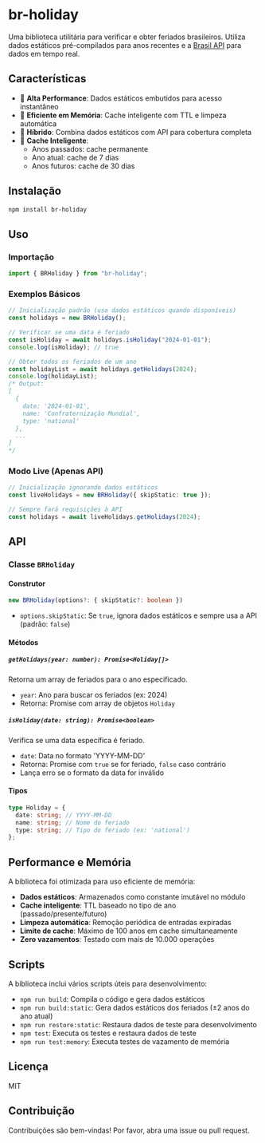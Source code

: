 # br-holiday

Uma biblioteca utilitária para verificar e obter feriados brasileiros. Utiliza dados estáticos pré-compilados para anos recentes e a [Brasil API](https://brasilapi.com.br/) para dados em tempo real.

## Características

- 🚀 **Alta Performance**: Dados estáticos embutidos para acesso instantâneo
- 💾 **Eficiente em Memória**: Cache inteligente com TTL e limpeza automática
- 🔄 **Híbrido**: Combina dados estáticos com API para cobertura completa
- 📅 **Cache Inteligente**: 
  - Anos passados: cache permanente
  - Ano atual: cache de 7 dias
  - Anos futuros: cache de 30 dias

## Instalação

```bash
npm install br-holiday
```

## Uso

### Importação

```typescript
import { BRHoliday } from "br-holiday";
```

### Exemplos Básicos

```typescript
// Inicialização padrão (usa dados estáticos quando disponíveis)
const holidays = new BRHoliday();

// Verificar se uma data é feriado
const isHoliday = await holidays.isHoliday("2024-01-01");
console.log(isHoliday); // true

// Obter todos os feriados de um ano
const holidayList = await holidays.getHolidays(2024);
console.log(holidayList);
/* Output:
[
  {
    date: '2024-01-01',
    name: 'Confraternização Mundial',
    type: 'national'
  },
  ...
]
*/
```

### Modo Live (Apenas API)

```typescript
// Inicialização ignorando dados estáticos
const liveHolidays = new BRHoliday({ skipStatic: true });

// Sempre fará requisições à API
const holidays = await liveHolidays.getHolidays(2024);
```

## API

### Classe `BRHoliday`

#### Construtor

```typescript
new BRHoliday(options?: { skipStatic?: boolean })
```

- `options.skipStatic`: Se `true`, ignora dados estáticos e sempre usa a API (padrão: `false`)

#### Métodos

##### `getHolidays(year: number): Promise<Holiday[]>`

Retorna um array de feriados para o ano especificado.

- `year`: Ano para buscar os feriados (ex: 2024)
- Retorna: Promise com array de objetos `Holiday`

##### `isHoliday(date: string): Promise<boolean>`

Verifica se uma data específica é feriado.

- `date`: Data no formato 'YYYY-MM-DD'
- Retorna: Promise com `true` se for feriado, `false` caso contrário
- Lança erro se o formato da data for inválido

#### Tipos

```typescript
type Holiday = {
  date: string; // YYYY-MM-DD
  name: string; // Nome do feriado
  type: string; // Tipo do feriado (ex: 'national')
};
```

## Performance e Memória

A biblioteca foi otimizada para uso eficiente de memória:

- **Dados estáticos**: Armazenados como constante imutável no módulo
- **Cache inteligente**: TTL baseado no tipo de ano (passado/presente/futuro)
- **Limpeza automática**: Remoção periódica de entradas expiradas
- **Limite de cache**: Máximo de 100 anos em cache simultaneamente
- **Zero vazamentos**: Testado com mais de 10.000 operações

## Scripts

A biblioteca inclui vários scripts úteis para desenvolvimento:

- `npm run build`: Compila o código e gera dados estáticos
- `npm run build:static`: Gera dados estáticos dos feriados (±2 anos do ano atual)
- `npm run restore:static`: Restaura dados de teste para desenvolvimento
- `npm test`: Executa os testes e restaura dados de teste
- `npm run test:memory`: Executa testes de vazamento de memória

## Licença

MIT

## Contribuição

Contribuições são bem-vindas! Por favor, abra uma issue ou pull request.
